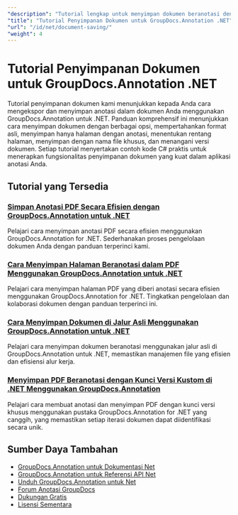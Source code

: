 ```yaml
---
"description": "Tutorial lengkap untuk menyimpan dokumen beranotasi dengan berbagai opsi menggunakan GroupDocs.Annotation untuk .NET."
"title": "Tutorial Penyimpanan Dokumen untuk GroupDocs.Annotation .NET"
"url": "/id/net/document-saving/"
"weight": 4
---
```


# Tutorial Penyimpanan Dokumen untuk GroupDocs.Annotation .NET

Tutorial penyimpanan dokumen kami menunjukkan kepada Anda cara mengekspor dan menyimpan anotasi dalam dokumen Anda menggunakan GroupDocs.Annotation untuk .NET. Panduan komprehensif ini menunjukkan cara menyimpan dokumen dengan berbagai opsi, mempertahankan format asli, menyimpan hanya halaman dengan anotasi, menentukan rentang halaman, menyimpan dengan nama file khusus, dan menangani versi dokumen. Setiap tutorial menyertakan contoh kode C# praktis untuk menerapkan fungsionalitas penyimpanan dokumen yang kuat dalam aplikasi anotasi Anda.

## Tutorial yang Tersedia

### [Simpan Anotasi PDF Secara Efisien dengan GroupDocs.Annotation untuk .NET](./save-pdf-annotations-groupdocs-dotnet/)
Pelajari cara menyimpan anotasi PDF secara efisien menggunakan GroupDocs.Annotation for .NET. Sederhanakan proses pengelolaan dokumen Anda dengan panduan terperinci kami.

### [Cara Menyimpan Halaman Beranotasi dalam PDF Menggunakan GroupDocs.Annotation untuk .NET](./mastering-groupdocs-annotation-save-annotated-pdf-pages/)
Pelajari cara menyimpan halaman PDF yang diberi anotasi secara efisien menggunakan GroupDocs.Annotation for .NET. Tingkatkan pengelolaan dan kolaborasi dokumen dengan panduan terperinci ini.

### [Cara Menyimpan Dokumen di Jalur Asli Menggunakan GroupDocs.Annotation untuk .NET](./save-document-same-path-groupdocs-annotation-net/)
Pelajari cara menyimpan dokumen beranotasi menggunakan jalur asli di GroupDocs.Annotation untuk .NET, memastikan manajemen file yang efisien dan efisiensi alur kerja.

### [Menyimpan PDF Beranotasi dengan Kunci Versi Kustom di .NET Menggunakan GroupDocs.Annotation](./annotate-pdf-custom-version-key-groupdocs-net/)
Pelajari cara membuat anotasi dan menyimpan PDF dengan kunci versi khusus menggunakan pustaka GroupDocs.Annotation for .NET yang canggih, yang memastikan setiap iterasi dokumen dapat diidentifikasi secara unik.

## Sumber Daya Tambahan

- [GroupDocs.Annotation untuk Dokumentasi Net](https://docs.groupdocs.com/annotation/net/)
- [GroupDocs.Annotation untuk Referensi API Net](https://reference.groupdocs.com/annotation/net/)
- [Unduh GroupDocs.Annotation untuk Net](https://releases.groupdocs.com/annotation/net/)
- [Forum Anotasi GroupDocs](https://forum.groupdocs.com/c/annotation)
- [Dukungan Gratis](https://forum.groupdocs.com/)
- [Lisensi Sementara](https://purchase.groupdocs.com/temporary-license/)